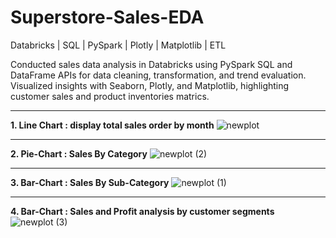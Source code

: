 # Superstore-Sales-EDA
Databricks | SQL | PySpark | Plotly | Matplotlib | ETL

Conducted sales data analysis in Databricks using PySpark SQL and DataFrame APIs for data cleaning, transformation, and trend evaluation. 
Visualized insights with Seaborn, Plotly, and Matplotlib, highlighting customer sales and product inventories matrics. 

***
**1. Line Chart :  display total sales order by month**
![newplot](https://github.com/user-attachments/assets/78fe40b8-3126-4f0c-9b22-2f68a5617929)
***
**2. Pie-Chart : Sales By Category**
![newplot (2)](https://github.com/user-attachments/assets/3898d7ae-4a08-46fd-b046-61e98d22ce83)
***
**3.  Bar-Chart : Sales By Sub-Category** 
![newplot (1)](https://github.com/user-attachments/assets/de8d36b2-3324-42b1-8e6c-70468ea18859)
***
**4.  Bar-Chart : Sales and Profit analysis by customer segments**
![newplot (3)](https://github.com/user-attachments/assets/0ce46bab-16eb-4a5c-a7b9-233a22cec72b)
